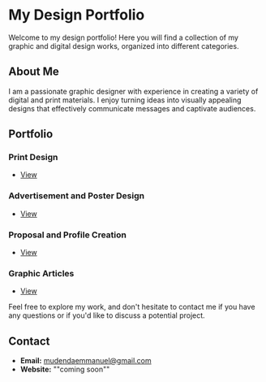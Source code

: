 # My Design Portfolio

Welcome to my design portfolio! Here you will find a collection of my graphic and digital design works, organized into different categories.

## About Me

I am a passionate graphic designer with experience in creating a variety of digital and print materials. I enjoy turning ideas into visually appealing designs that effectively communicate messages and captivate audiences.

## Portfolio

### Print Design
- [View](print-design)

### Advertisement and Poster Design
- [View](advertisement-and-poster-design)

### Proposal and Profile Creation
- [View](proposals-and-profiles)

### Graphic Articles
- [View](graphic-articles)

Feel free to explore my work, and don't hesitate to contact me if you have any questions or if you'd like to discuss a potential project.

## Contact

- **Email:** mudendaemmanuel@gmail.com
- **Website:** ""coming soon""

